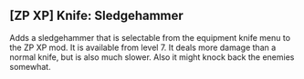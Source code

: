 ## [ZP XP] Knife: Sledgehammer

Adds a sledgehammer that is selectable from the equipment knife menu to the ZP XP mod. It is available from level 7. It deals more damage than a normal knife, but is also much slower. Also it might knock back the enemies somewhat.